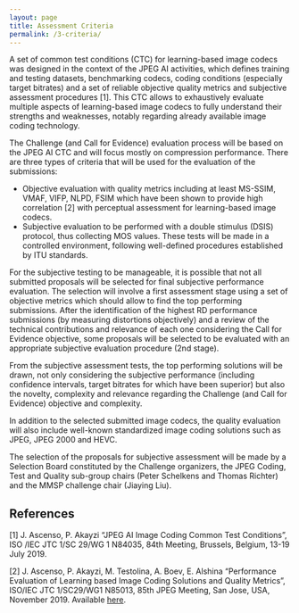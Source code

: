 ```yaml
---
layout: page
title: Assessment Criteria
permalink: /3-criteria/
---
```


A set of common test conditions (CTC) for learning-based image codecs was designed in the context of the JPEG AI activities, which defines training and testing datasets, benchmarking codecs, coding conditions (especially target bitrates) and a set of reliable objective quality metrics and subjective assessment procedures [1]. This CTC allows to exhaustively evaluate multiple aspects of learning-based image codecs to fully understand their strengths and weaknesses, notably regarding already available image coding technology. 

The Challenge (and Call for Evidence) evaluation process will be based on the JPEG AI CTC and will focus mostly on compression performance. There are three types of criteria that will be used for the evaluation of the submissions:
* Objective evaluation with quality metrics including at least MS-SSIM, VMAF, VIFP, NLPD, FSIM which have been shown to provide high correlation [2] with perceptual assessment for learning-based image codecs. 
* Subjective evaluation to be performed with a double stimulus (DSIS) protocol, thus collecting MOS values. These tests will be made in a controlled environment, following well-defined procedures established by ITU standards.

For the subjective testing to be manageable, it is possible that not all submitted proposals will be selected for final subjective performance evaluation. The selection will involve a first assessment stage using a set of objective metrics which should allow to find the top performing submissions. After the identification of the highest RD performance submissions (by measuring distortions objectively) and a review of the technical contributions and relevance of each one considering the Call for Evidence objective, some proposals will be selected to be evaluated with an appropriate subjective evaluation procedure (2nd stage). 

From the subjective assessment tests, the top performing solutions will be drawn, not only considering the subjective performance (including confidence intervals, target bitrates for which have been superior) but also the novelty, complexity and relevance regarding the Challenge (and Call for Evidence) objective and complexity. 

In addition to the selected submitted image codecs, the quality evaluation will also include well-known standardized image coding solutions such as JPEG, JPEG 2000 and HEVC.

The selection of the proposals for subjective assessment will be made by a Selection Board constituted by the Challenge organizers, the JPEG Coding, Test and Quality sub-group chairs (Peter Schelkens and Thomas Richter) and the MMSP challenge chair (Jiaying Liu).


## References

[1] J. Ascenso, P. Akayzi “JPEG AI Image Coding Common Test Conditions”, ISO /IEC JTC 1/SC 29/WG 1 N84035, 84th Meeting, Brussels, Belgium, 13-19 July 2019.


[2] J. Ascenso, P. Akayzi, M. Testolina, A. Boev, E. Alshina “Performance Evaluation of Learning based Image Coding Solutions and Quality Metrics”, ISO/IEC JTC 1/SC29/WG1 N85013, 85th JPEG Meeting, San Jose, USA, November 2019. Available [here](https://jpeg.org/items/20191203_jpeg_ai_performance_evaluation.html).


